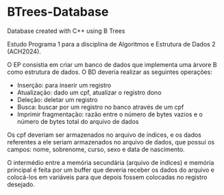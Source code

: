 # BTrees-Database
Database created with C++ using B Trees

<p>Estudo Programa 1 para a disciplina de Algoritmos e Estrutura de Dados 2 (ACH2024).</p>
<p>O EP consistia em criar um banco de dados que implementa uma árvore B como estrutura de dados. O BD deveria realizar as seguintes operações: </p>
<ul>
  <li>Inserção: para inserir um registro</li>
  <li>Atualização: dado um cpf, atualizar o registro dono</li>
  <li>Deleção: deletar um registro</li>
  <li>Busca: buscar por um registro no banco através de um cpf</li>
  <li>Imprimir fragmentação: razão entre o número de bytes vazios e o número de bytes total do arquivo de dados</li>
</ul>
<p>Os cpf deveriam ser armazenados no arquivo de índices, e os dados referentes a ele seriam armazenados no arquivo de dados, que possui os campos: nome, sobrenome, curso, sexo e data de nascimento.</p>
<p>O intermédio entre a memória secundária (arquivo de índices) e memória principal é feita por um buffer que deveria receber os dados do arquivo e colocá-los em variáveis para que depois fossem colocadas no registro desejado.</p>
